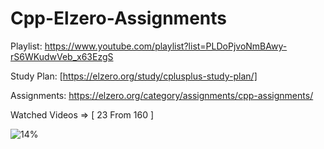 # Cpp-Elzero-Assignments

Playlist: https://www.youtube.com/playlist?list=PLDoPjvoNmBAwy-rS6WKudwVeb_x63EzgS

Study Plan: [https://elzero.org/study/cplusplus-study-plan/]

Assignments: https://elzero.org/category/assignments/cpp-assignments/

Watched Videos => [ 23 From 160 ]

![14%](https://progress-bar.dev/5/?title=progress)
